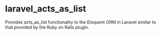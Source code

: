 laravel_acts_as_list
====================

Provides acts_as_list functionality to the Eloquent ORM in Laravel similar to that provided by the Ruby on Rails plugin.
